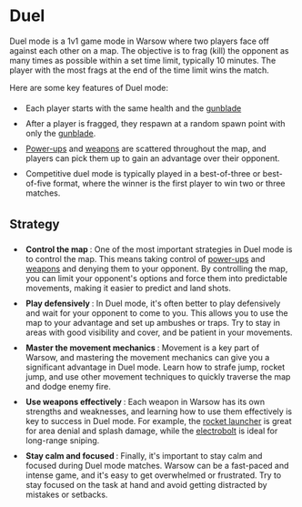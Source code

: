 <style>
li {
    padding: 5px;
}
</style>

# Duel

Duel mode is a 1v1 game mode in Warsow where two players face off against each other on a map. The objective is to frag (kill) the opponent as many times as possible within a set time limit, typically 10 minutes. The player with the most frags at the end of the time limit wins the match.

Here are some key features of Duel mode:

- Each player starts with the same health and the [gunblade](../beginner/weapons.md#gunblade)
- After a player is fragged, they respawn at a random spawn point with only the [gunblade](../beginner/weapons.md#gunblade).
- [Power-ups](../beginner/items.md) and [weapons](../beginner/weapons.md) are scattered throughout the map, and players can pick them up to gain an advantage over their opponent.
- Competitive duel mode is typically played in a best-of-three or best-of-five format, where the winner is the first player to win two or three matches.

## Strategy

- <b> Control the map </b>: One of the most important strategies in Duel mode is to control the map. This means taking control of [power-ups](../beginner/items.md) and [weapons](../beginner/weapons.md) and denying them to your opponent. By controlling the map, you can limit your opponent's options and force them into predictable movements, making it easier to predict and land shots.
- <b> Play defensively </b>: In Duel mode, it's often better to play defensively and wait for your opponent to come to you. This allows you to use the map to your advantage and set up ambushes or traps. Try to stay in areas with good visibility and cover, and be patient in your movements.
- <b> Master the movement mechanics </b>: Movement is a key part of Warsow, and mastering the movement mechanics can give you a significant advantage in Duel mode. Learn how to strafe jump, rocket jump, and use other movement techniques to quickly traverse the map and dodge enemy fire.
- <b> Use weapons effectively </b>: Each weapon in Warsow has its own strengths and weaknesses, and learning how to use them effectively is key to success in Duel mode. For example, the [rocket launcher](../beginner/weapons.md#rocket-launcher) is great for area denial and splash damage, while the [electrobolt](../beginner/weapons.md#electrobolt) is ideal for long-range sniping.  
- <b> Stay calm and focused </b>: Finally, it's important to stay calm and focused during Duel mode matches. Warsow can be a fast-paced and intense game, and it's easy to get overwhelmed or frustrated. Try to stay focused on the task at hand and avoid getting distracted by mistakes or setbacks.